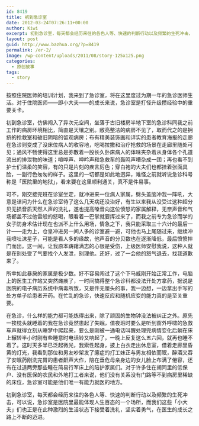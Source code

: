```yaml
---
id: 8419
title: 初到急诊室
date: 2012-03-24T07:26:11+00:00
author: Kiwi
excerpt: 初到急诊室，每天都会经历来往的各色人等、快速的判断行动以及频繁的生死冲击，可以说，急诊室是医院里最能体现人生百态的一个场所，而我们这些「小大夫」们也正是在此种激烈的生活状态下接受着洗礼，坚实着勇气，在医生的成长之路上不断的迈进。
layout: post
guid: http://www.bazhua.org/?p=8419
permalink: /er-2/
image: /wp-content/uploads/2011/08/story-125x125.png
categories:
  - 原创故事
tags:
  - story
---
```

按照住院医师的培训计划，我来到了急诊室，将在这里度过为期一年的急诊医师生活。对于住院医师——即小大夫——的成长来说，急诊室是打怪升级攒经验中的重要关卡。

<div style="display: none">
</div>

初到急诊室，仿佛闯入了异次元空间，坐落于古旧楼房半地下室的急诊科同我之前工作的病房环境相比，简直是天壤之别。敞亮整洁的病房不见了，取而代之的是拥挤的抢救室和破旧阴暗的留观病房；布有精美装饰画和详实的患者教育海报的走廊在急诊则变成了没床位病人的收容地，吃喝拉撒和治疗抢救的场景在走廊里随处可见；通风不畅使得这里总是弥散着一股长久卧床病人的体味夹杂着从身体各个孔道流出的排泄物的味道；喧哗声、呻吟声和急救车的轰鸣声嘈杂成一团；再也看不到护士们温柔的笑容，有的只是片刻的疾言厉色；穿白袍的大夫们也都挂着张面具脸，一副行色匆匆的样子。这里的一切都是如此地迥异，难怪之前就听说急诊科号称是「医院里的地狱」，看来要在这里顺利通关，真不是件易事。

可不，刚交接完班在诊室坐定，就冲进来一位病人家属，劈头盖脑冲我一阵吼，大意是诘问为什么在急诊室待了这么几天病还没治好，有生以来我从没受过这种超分贝无损音质天然人声的洗礼，遂也提高嗓音向这位愤怒的家属解释，无奈声音和气场都盖不过他雷般的怒喝，眼看着一巴掌就要挥过来了，而我之前专为急诊而学的女子防身术估计现在也派不上什么用场，情急之下，我只能采取三十六计的最后一计——走为上，仓皇冲进另一间人多的诊室避一避，可他也马上尾随过来，继续冲我喷吐沫星子，可能是看人多的缘故，他声音的分贝数也在逐渐降低，最后愤愤摔门而出。这一闹，让我原本踌躇满志的心很是受伤，上级医师安慰我说，这种人就是在别处受了气要找个人发泄，别理他。还好，过了一会他的怒气退去，找我道歉来了。

所幸如此暴戾的家属是极少数。好不容易闯过了这个下马威刚开始正常工作，电脑上的医生工作站又突然瘫痪了，一时间搞得整个急诊科都没法开处方拿药，据说是医院的电子病历系统中病毒所致，又是件无厘头的事，我一边想，一边拿出手写的处方单子给患者开药。在忙乱的急诊，快速反应和随机应变的能力真的是至关重要。

在急诊，什么样的能力都可能炼得出来，除了顽固的生物钟没法被纠正之外。原先一挨枕头就睡着的我在急诊竟然患起了失眠，值夜班时要么是听到窗外呼啸的急救车声就得立刻从睡梦中爬起来，要么是刚被一通电话叫醒处理完病情变化后躺在床上辗转半小时刚有些睡意时电话铃又响起了，一晚上反复这么五六回，就再也睡不着了。这时天多半已泛起微光，我索性起身，披上白衣走出休息室，借着走廊里昏黄的灯光，我看到那位和男友吵架发了癔症的打工妹正与男友相依而眠，醉酒又吞了安眠药刚洗完胃的患者鼾声大作，陪在垂危母亲身边的女儿脸上布满了倦容，还有在过道两旁那些睡在简易行军床上的陪护家属们。对于许多住在胡同里的低保户、没有医保的农民和外地打工者来说，他们没有关系没有门路等不到病房里稀缺的床位，急诊室可能是他们唯一有能力就医的地方。

初到急诊室，每天都会经历来往的各色人等、快速的判断行动以及频繁的生死冲击，可以说，急诊室是医院里最能体现人生百态的一个场所，而我们这些「小大夫」们也正是在此种激烈的生活状态下接受着洗礼，坚实着勇气，在医生的成长之路上不断的迈进。

<div style="display: none">
  zp8497586rq
</div>
